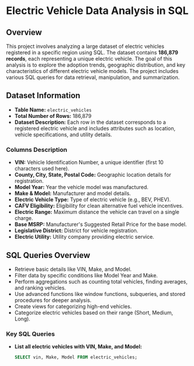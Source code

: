 # Electric Vehicle Data Analysis in SQL

## Overview
This project involves analyzing a large dataset of electric vehicles registered in a specific region using SQL. The dataset contains **186,879 records**, each representing a unique electric vehicle. The goal of this analysis is to explore the adoption trends, geographic distribution, and key characteristics of different electric vehicle models. The project includes various SQL queries for data retrieval, manipulation, and summarization.

## Dataset Information
- **Table Name:** `electric_vehicles`
- **Total Number of Rows:** 186,879
- **Dataset Description:** Each row in the dataset corresponds to a registered electric vehicle and includes attributes such as location, vehicle specifications, and utility details.

### Columns Description
- **VIN:** Vehicle Identification Number, a unique identifier (first 10 characters used here).
- **County, City, State, Postal Code:** Geographic location details for registration.
- **Model Year:** Year the vehicle model was manufactured.
- **Make & Model:** Manufacturer and model details.
- **Electric Vehicle Type:** Type of electric vehicle (e.g., BEV, PHEV).
- **CAFV Eligibility:** Eligibility for clean alternative fuel vehicle incentives.
- **Electric Range:** Maximum distance the vehicle can travel on a single charge.
- **Base MSRP:** Manufacturer's Suggested Retail Price for the base model.
- **Legislative District:** District for vehicle registration.
- **Electric Utility:** Utility company providing electric service.

## SQL Queries Overview
- Retrieve basic details like VIN, Make, and Model.
- Filter data by specific conditions like Model Year and Make.
- Perform aggregations such as counting total vehicles, finding averages, and ranking vehicles.
- Use advanced functions like window functions, subqueries, and stored procedures for deeper analysis.
- Create views for categorizing high-end vehicles.
- Categorize electric vehicles based on their range (Short, Medium, Long).

### Key SQL Queries
- **List all electric vehicles with VIN, Make, and Model:**
  ```sql
  SELECT vin, Make, Model FROM electric_vehicles;

